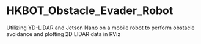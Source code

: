 # HKBOT_Obstacle_Evader_Robot
Utilizing YD-LIDAR and Jetson Nano on a mobile robot to perform obstacle avoidance and plotting 2D LIDAR data in RViz
